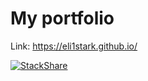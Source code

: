 # My portfolio
Link: https://eli1stark.github.io/

[![StackShare](http://img.shields.io/badge/tech-stack-0690fa.svg?style=flat)](https://stackshare.io/eli1stark/my-stack)
